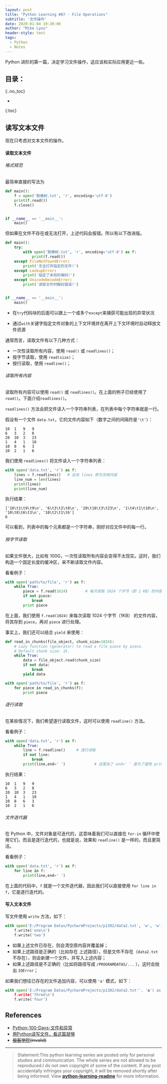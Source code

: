 ```yaml
---
layout: post
title: "Python Learning #07 - File Operations"
subtitle: '文件操作'
date: 2020-01-04 19:30:00
author: "Mike Lyou"
header-style: text
tags:
  - Python
  - Notes
---
```


Python 进阶的第一篇，决定学习文件操作，这应该和实际应用更近一些。

<!-- more -->

## 目录：
{:.no_toc}

*  
{:toc}

## 读写文本文件
现在只考虑对文本文件的操作。

#### 读取文本文件

###### 格式规范

最简单直接的写法为
```python
def main():
    f = open('致橡树.txt', 'r', encoding='utf-8')
    print(f.read())
    f.close()


if __name__ == '__main__':
    main()
```

但如果在文件不存在或无法打开，上述代码会报错。所以有以下改进版。
```python
def main():
    try:       
        with open('致橡树.txt', 'r', encoding='utf-8') as f:   
            print(f.read())
    except FileNotFoundError:
        print('无法打开指定的文件!')
    except LookupError:
        print('指定了未知的编码!')
    except UnicodeDecodeError:
        print('读取文件时解码错误!')


if __name__ == '__main__':
    main()
```
- 在`try`代码块的后面可以跟上一个或多个`except`来捕获可能出现的异常状况

- 通过`with`关键字指定文件对象的上下文环境并在离开上下文环境时自动释放文件资源

通常而言，读取文件有以下几种方式：

- 一次性读取所有内容，使用 `read()` 或 `readlines()`；
- 按字节读取，使用 `read(size)`；
- 按行读取，使用 `readline()`；


###### 读取所有内容
读取所有内容可以使用 `read()` 或 `readlines()`。在上面的例子已经使用了 `read()`。下面介绍`readlines()`。

`readlines()` 方法会把文件读入一个字符串列表，在列表中每个字符串就是一行。

假设有一个文件 `data.txt`，它的文件内容如下（数字之间的间隔符是`'\t'`）：
```
10  1   9   9
6   3   2   8
20  10  3   23
1   4   1   10
10  8   6   3
10  2   1   6
```

我们使用 `readlines()` 将文件读入一个字符串列表：
```python
with open('data.txt', 'r') as f:
    lines = f.readlines()   # 此处 lines 即为文档内容
    line_num = len(lines)
    print(lines)
    print(line_num)
```
执行结果：
```
['10\t1\t9\t9\n', '6\t3\t2\t8\n', '20\t10\t3\t23\n', '1\t4\t1\t10\n', '10\t8\t6\t3\n', '10\t2\t1\t6']
6
```

可以看到，列表中的每个元素都是一个字符串，刚好对应文件中的每一行。

###### 按字节读取
如果文件很大，比如有 100G，一次性读取所有内容会变得不太现实。这时，我们构造一个固定长度的缓冲区，来不断读取文件内容。

看看例子：

```python
with open('path/to/file', 'r') as f:
    while True:
        piece = f.read(1024)        # 每次读取 1024 个字节（即 1 KB）的内容
        if not piece:
            break
        print piece
```        
在上面，我们使用 `f.read(1024)` 来每次读取 1024 个字节（1KB） 的文件内容，将其存到 `piece`，再对 `piece` 进行处理。

事实上，我们还可以结合 `yield` 来使用：
```python
def read_in_chunks(file_object, chunk_size=1024):
    # Lazy function (generator) to read a file piece by piece.
    # Default chunk size: 1k.
    while True:
        data = file_object.read(chunk_size)
        if not data:
            break
        yield data

with open('path/to/file', 'r') as f:
    for piece in read_in_chunks(f):
        print piece
```

###### 逐行读取
在某些情况下，我们希望逐行读取文件，这时可以使用 `readline()` 方法。

看看例子：
```python
with open('data.txt', 'r') as f:
    while True:
        line = f.readline()     # 逐行读取
        if not line:
            break
        print(line,end=' ')             # 这里加了 end=' ' 是为了避免 print 自动换行
```
执行结果：
```
10  1   9   9
6   3   2   8
20  10  3   23
1   4   1   10
10  8   6   3
10  2   1   6
```

###### 文件迭代器
在 Python 中，文件对象是可迭代的，这意味着我们可以直接在 `for-in` 循环中使用它们，而且是逐行迭代的，也就是说，效果和 `readline()` 是一样的，而且更简洁。

看看例子：
```python
with open('data.txt', 'r') as f:
    for line in f:
        print(line,end=' ')
```
在上面的代码中，`f` 就是一个文件迭代器，因此我们可以直接使用 `for line in f`，它是逐行迭代的。



#### 写入文本文件

写文件使用 `write` 方法，如下：
```python
with open('E:/Program Datas/PycharmProjects/p1302/data2.txt', 'w', 'w') as f:    # 文件需和python程序在同个盘符下，盘符'E:/'可省略
    f.write('one\n')
    f.write('two')
```    
- 如果上述文件已存在，则会清空原内容并覆盖掉；
- 如果上述路径是正确的（比如存在 上述路径），但是文件不存在（`data2.txt` 不存在），则会新建一个文件，并写入上述内容；
- 如果上述路径是不正确的（比如将路径写成 `/PROGRAMDATAS/...` ），这时会抛出 `IOError`；

如果我们想往已存在的文件追加内容，可以使用 `'a'` 模式，如下：
```python
with open('E:/Program Datas/PycharmProjects/p1302/data2.txt'', 'a') as f:
    f.write('three\n')
    f.write('four')
```
## References

- [Python-100-Days-文件和异常](https://github.com/jackfrued/Python-100-Days/blob/master/Day01-15/11.文件和异常.md#文件和异常)
- [用Python读写文件，看这篇就够](https://juejin.im/post/5c720ff3f265da2d8e70ebef#heading-18)
- ~~[极客学院](http://wiki.jikexueyuan.com/project/explore-python/File-Directory/text_file_io.html)(invalid)~~

------------------

>Statement:This python learning series are posted only for personal studies and communication. The whole series are not allowed to be reproduced.I do not own copyright of some of the content. If any post accidentally infringes your copyright, it will be removed shortly after being informed. View **[python-learning-readme](https://mikelyou.com/2020/01/02/python-learning-00-readme/)** for more information.
